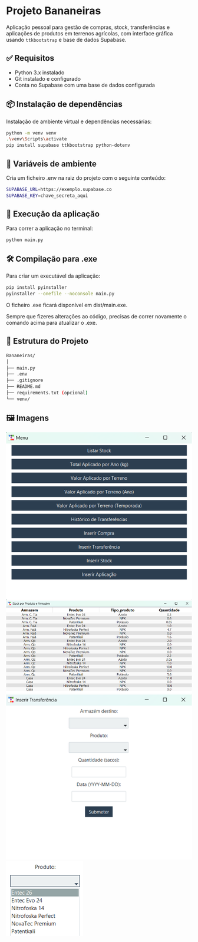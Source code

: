 # Projeto Bananeiras

Aplicação pessoal para gestão de compras, stock, transferências e aplicações de produtos em terrenos agrícolas, com interface gráfica usando `ttkbootstrap` e base de dados Supabase.

## ✅ Requisitos

- Python 3.x instalado
- Git instalado e configurado
- Conta no Supabase com uma base de dados configurada

## 📦 Instalação de dependências

Instalação de ambiente virtual e dependências necessárias:

```bash
python -m venv venv
.\venv\Scripts\activate
pip install supabase ttkbootstrap python-dotenv
```

## 🔐 Variáveis de ambiente
Cria um ficheiro .env na raiz do projeto com o seguinte conteúdo:
```bash
SUPABASE_URL=https://exemplo.supabase.co
SUPABASE_KEY=chave_secreta_aqui
```

## 🧪 Execução da aplicação
Para correr a aplicação no terminal:
```bash
python main.py
```

## 🛠️ Compilação para .exe
Para criar um executável da aplicação:
```bash
pip install pyinstaller
pyinstaller --onefile --noconsole main.py
```

O ficheiro .exe ficará disponível em dist/main.exe.

Sempre que fizeres alterações ao código, precisas de correr novamente o comando acima para atualizar o .exe.

## 🐍 Estrutura do Projeto
```bash
Bananeiras/
│
├── main.py
├── .env
├── .gitignore
├── README.md
├── requirements.txt (opcional)
└── venv/
```

## 🖼️ Imagens
![Menu](images/menu.png)
![Mostrar valores](images/mostrar_valores.png)
![Inserir valores](images/inserir_valores.png)
![Escolher opções](images/escolher_opções.png)
